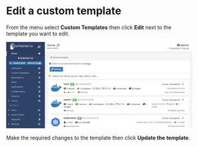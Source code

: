 # Edit a custom template

From the menu select **Custom Templates** then click **Edit** next to the template you want to edit.

![](../../../.gitbook/assets/k8s-templates-edit-1.gif)

Make the required changes to the template then click **Update the template**.

